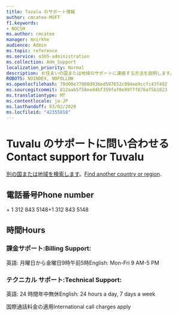 ```yaml
---
title: Tuvalu のサポート情報
author: cmcatee-MSFT
f1.keywords:
- NOCSH
ms.author: cmcatee
manager: mnirkhe
audience: Admin
ms.topic: reference
ms.service: o365-administration
ms.collection: Adm_Support
localization_priority: Normal
description: お住まいの国または地域のサポートに連絡する方法を説明します。
ROBOTS: NOINDEX, NOFOLLOW
ms.openlocfilehash: 70d08e77808d936ed597652c994ee9ccfc43f492
ms.sourcegitcommit: 812aab5f58eed4bf359faf0e99f7f876af5b1023
ms.translationtype: MT
ms.contentlocale: ja-JP
ms.lasthandoff: 03/02/2020
ms.locfileid: "42355818"
---
```

# <a name="contact-support-for-tuvalu"></a><span data-ttu-id="a240e-103">Tuvalu のサポートに問い合わせる</span><span class="sxs-lookup"><span data-stu-id="a240e-103">Contact support for Tuvalu</span></span>

<span data-ttu-id="a240e-104">[別の国または地域を検索します](../contact-support-for-business-products.md)。</span><span class="sxs-lookup"><span data-stu-id="a240e-104">[Find another country or region](../contact-support-for-business-products.md).</span></span>

## <a name="phone-number"></a><span data-ttu-id="a240e-105">電話番号</span><span class="sxs-lookup"><span data-stu-id="a240e-105">Phone number</span></span>
<span data-ttu-id="a240e-106">+ 1 312 843 5148</span><span class="sxs-lookup"><span data-stu-id="a240e-106">+1 312 843 5148</span></span>

## <a name="hours"></a><span data-ttu-id="a240e-107">時間</span><span class="sxs-lookup"><span data-stu-id="a240e-107">Hours</span></span>
### <a name="billing-support"></a><span data-ttu-id="a240e-108">課金サポート:</span><span class="sxs-lookup"><span data-stu-id="a240e-108">Billing Support:</span></span>

<span data-ttu-id="a240e-109">英語: 月曜日から金曜日9時午前5時</span><span class="sxs-lookup"><span data-stu-id="a240e-109">English: Mon-Fri 9 AM-5 PM</span></span>

### <a name="technical-support"></a><span data-ttu-id="a240e-110">テクニカル サポート:</span><span class="sxs-lookup"><span data-stu-id="a240e-110">Technical Support:</span></span>

<span data-ttu-id="a240e-111">英語: 24 時間年中無休</span><span class="sxs-lookup"><span data-stu-id="a240e-111">English: 24 hours a day, 7 days a week</span></span>

<span data-ttu-id="a240e-112">国際通話料金の適用</span><span class="sxs-lookup"><span data-stu-id="a240e-112">International call charges apply</span></span>
